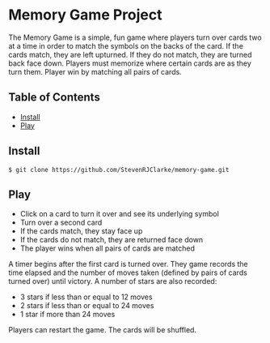# Memory Game Project

The Memory Game is a simple, fun game where players turn over cards two at a time in order to match the symbols on the backs of the card. If the cards match, they are left upturned. If they do not match, they are turned back face down. Players must memorize where certain cards are as they turn them. Player win by matching all pairs of cards.

## Table of Contents

* [Install](#install)
* [Play](#play)

## Install

```
$ git clone https://github.com/StevenRJClarke/memory-game.git
```

## Play

- Click on a card to turn it over and see its underlying symbol
- Turn over a second card
- If the cards match, they stay face up
- If the cards do not match, they are returned face down
- The player wins when all pairs of cards are matched

A timer begins after the first card is turned over. They game records the time elapsed and the number of moves taken (defined by pairs of cards turned over) until victory. A number of stars are also recorded:

- 3 stars if less than  or equal to 12 moves
- 2 stars if less than or equal to 24 moves
- 1 star if more than 24 moves

Players can restart the game. The cards will be shuffled.
